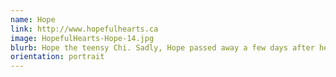 ```yaml
---
name: Hope
link: http://www.hopefulhearts.ca
image: HopefulHearts-Hope-14.jpg
blurb: Hope the teensy Chi. Sadly, Hope passed away a few days after her session due to many genetic defects. She is remembered by her Hopeful Hearts family.
orientation: portrait
---
```

